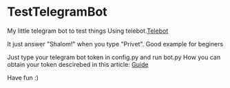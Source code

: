 # TestTelegramBot
My little telegram bot to test things
Using telebot.[Telebot](https://github.com/eternnoir/pyTelegramBotAPI)

It just answer "Shalom!" when you type "Privet".
Good example for beginers

Just type your telegram bot token in config.py and run bot.py
How you can obtain your token descirebed in this article:
[Guide](https://core.telegram.org/bots)

Have fun :) 

